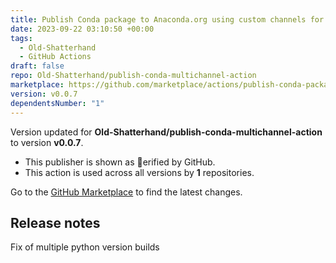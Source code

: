 ```yaml
---
title: Publish Conda package to Anaconda.org using custom channels for build
date: 2023-09-22 03:10:50 +00:00
tags:
  - Old-Shatterhand
  - GitHub Actions
draft: false
repo: Old-Shatterhand/publish-conda-multichannel-action
marketplace: https://github.com/marketplace/actions/publish-conda-package-to-anaconda-org-using-custom-channels-for-build
version: v0.0.7
dependentsNumber: "1"
---
```



Version updated for **Old-Shatterhand/publish-conda-multichannel-action** to version **v0.0.7**.
- This publisher is shown as erified by GitHub.
- This action is used across all versions by **1** repositories.

Go to the [GitHub Marketplace](https://github.com/marketplace/actions/publish-conda-package-to-anaconda-org-using-custom-channels-for-build) to find the latest changes.

## Release notes

Fix of multiple python version builds
